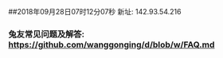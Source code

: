 ##2018年09月28日07时12分07秒 新址: 142.93.54.216
### 兔友常见问题及解答: https://github.com/wanggonging/d/blob/w/FAQ.md
